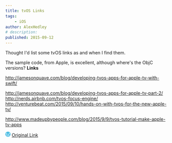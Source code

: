 ```yaml
---
title: tvOS Links
tags:
    - iOS
author: AlexHedley
# description: 
published: 2015-09-12
---
```


Thought I'd list some tvOS links as and when I find them.

The sample code, from Apple, is excellent, although where's the ObjC versions? **Links**

http://jamesonquave.com/blog/developing-tvos-apps-for-apple-tv-with-swift/

http://jamesonquave.com/blog/developing-tvos-apps-for-apple-tv-part-2/ http://nerds.airbnb.com/tvos-focus-engine/ http://venturebeat.com/2015/09/10/hands-on-with-tvos-for-the-new-apple-tv/

http://www.madeupbypeople.com/blog/2015/9/9/tvos-tutorial-make-apple-tv-apps

![Wordpress](../images/wordpress.png "Wordpress") [Original Link](https://alexhedley.wordpress.com/2015/09/12/tvos-links/)
